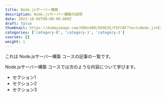 ```yaml
---
title: Node.jsサーバー構築
description: Node.jsサーバー構築の説明
date: 2023-10-04T00:00:00.000Z
draft: false
thumbnail: https://dummyimage.com/600x400/D69E2E/FEFCBF?text=Node.js%E3%82%B5%E3%83%BC%E3%83%90%E3%83%BC%E6%A7%8B%E7%AF%89
categories: ['category-0', 'category-1', 'category-2']
courses: []
weight: 1
---
```


これは Node.jsサーバー構築 コースの記事の一覧です。

  Node.jsサーバー構築 コースでは次のような内容について学びます。

  - セクション1
  - セクション2
  - セクション3